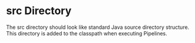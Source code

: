 # src Directory

The src directory should look like standard Java source directory structure. This directory is added to the classpath when executing Pipelines.